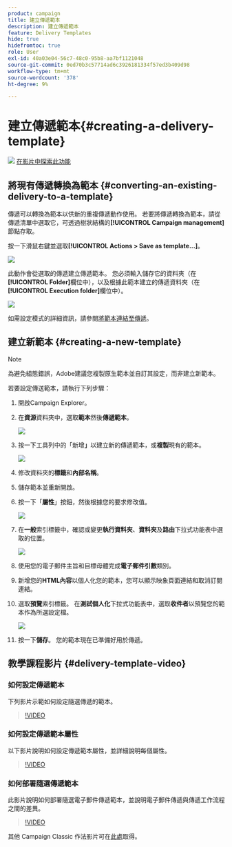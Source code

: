 ```yaml
---
product: campaign
title: 建立傳遞範本
description: 建立傳遞範本
feature: Delivery Templates
hide: true
hidefromtoc: true
role: User
exl-id: 40a03e04-56c7-48c0-95b8-aa7bf1121048
source-git-commit: 0ed70b3c57714ad6c3926181334f57ed3b409d98
workflow-type: tm+mt
source-wordcount: '378'
ht-degree: 9%

---
```


# 建立傳遞範本{#creating-a-delivery-template}

![](assets/do-not-localize/how-to-video.png) [在影片中探索此功能](#delivery-template-video)

## 將現有傳遞轉換為範本 {#converting-an-existing-delivery-to-a-template}

傳遞可以轉換為範本以供新的重複傳遞動作使用。 若要將傳遞轉換為範本，請從傳遞清單中選取它，可透過樹狀結構的&#x200B;**[!UICONTROL Campaign management]**&#x200B;節點存取。

按一下滑鼠右鍵並選取&#x200B;**[!UICONTROL Actions > Save as template...]**。

![](assets/s_ncs_user_campaign_save_as_scenario.png)

此動作會從選取的傳遞建立傳遞範本。 您必須輸入儲存它的資料夾（在&#x200B;**[!UICONTROL Folder]**&#x200B;欄位中），以及根據此範本建立的傳遞資料夾（在&#x200B;**[!UICONTROL Execution folder]**&#x200B;欄位中）。

![](assets/s_ncs_user_campaign_save_as_scenario_a.png)

如需設定模式的詳細資訊，請參閱[將範本連結至傳遞](creating-a-delivery-from-a-template.md#linking-the-template-to-a-delivery)。

## 建立新範本 {#creating-a-new-template}

>[!NOTE]
>
>為避免組態錯誤，Adobe建議您複製原生範本並自訂其設定，而非建立新範本。

若要設定傳送範本，請執行下列步驟：

1. 開啟Campaign Explorer。
1. 在&#x200B;**資源**&#x200B;資料夾中，選取&#x200B;**範本**&#x200B;然後&#x200B;**傳遞範本**。

   ![](assets/delivery_template_1.png)

1. 按一下工具列中的「新增&#x200B;**」**&#x200B;以建立新的傳遞範本，或&#x200B;**複製**&#x200B;現有的範本。

   ![](assets/delivery_template_2.png)

1. 修改資料夾的&#x200B;**標籤**&#x200B;和&#x200B;**內部名稱**。
1. 儲存範本並重新開啟。
1. 按一下「**屬性**」按鈕，然後根據您的要求修改值。

   ![](assets/delivery_template_3.png)

1. 在&#x200B;**一般**&#x200B;索引標籤中，確認或變更&#x200B;**執行資料夾**、**資料夾**&#x200B;及&#x200B;**路由**&#x200B;下拉式功能表中選取的位置。

   ![](assets/delivery_template_4.png)

1. 使用您的電子郵件主旨和目標母體完成&#x200B;**電子郵件引數**&#x200B;類別。
1. 新增您的&#x200B;**HTML內容**&#x200B;以個人化您的範本，您可以顯示映象頁面連結和取消訂閱連結。
1. 選取&#x200B;**預覽**&#x200B;索引標籤。 在&#x200B;**測試個人化**&#x200B;下拉式功能表中，選取&#x200B;**收件者**&#x200B;以預覽您的範本作為所選設定檔。

   ![](assets/delivery_template_5.png)

1. 按一下&#x200B;**儲存**。 您的範本現在已準備好用於傳遞。


## 教學課程影片 {#delivery-template-video}

### 如何設定傳遞範本

下列影片示範如何設定隨選傳遞的範本。

>[!VIDEO](https://video.tv.adobe.com/v/24066?quality=12)

### 如何設定傳遞範本屬性

以下影片說明如何設定傳遞範本屬性，並詳細說明每個屬性。

>[!VIDEO](https://video.tv.adobe.com/v/24067?quality=12)

### 如何部署隨選傳遞範本

此影片說明如何部署隨選電子郵件傳遞範本，並說明電子郵件傳遞與傳遞工作流程之間的差異。

>[!VIDEO](https://video.tv.adobe.com/v/24065?quality=12)

其他 Campaign Classic 作法影片可在[此處](https://experienceleague.adobe.com/docs/campaign-classic-learn/tutorials/overview.html?lang=zh-Hant)取得。
